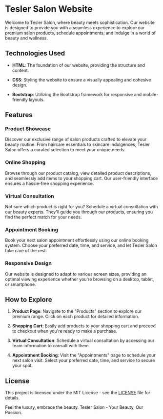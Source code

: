 # Tesler Salon Website

Welcome to Tesler Salon, where beauty meets sophistication. Our website is designed to provide you with a seamless experience to explore our premium salon products, schedule appointments, and indulge in a world of beauty and wellness.

## Technologies Used

- **HTML**: The foundation of our website, providing the structure and content.

- **CSS**: Styling the website to ensure a visually appealing and cohesive design.

- **Bootstrap**: Utilizing the Bootstrap framework for responsive and mobile-friendly layouts.

## Features

### Product Showcase

Discover our exclusive range of salon products crafted to elevate your beauty routine. From haircare essentials to skincare indulgences, Tesler Salon offers a curated selection to meet your unique needs.

### Online Shopping

Browse through our product catalog, view detailed product descriptions, and seamlessly add items to your shopping cart. Our user-friendly interface ensures a hassle-free shopping experience.

### Virtual Consultation

Not sure which product is right for you? Schedule a virtual consultation with our beauty experts. They'll guide you through our products, ensuring you find the perfect match for your needs.

### Appointment Booking

Book your next salon appointment effortlessly using our online booking system. Choose your preferred date, time, and service, and let Tesler Salon take care of the rest.

### Responsive Design

Our website is designed to adapt to various screen sizes, providing an optimal viewing experience whether you're browsing on a desktop, tablet, or smartphone.

## How to Explore

1. **Product Page**: Navigate to the "Products" section to explore our premium range. Click on each product for detailed information.

2. **Shopping Cart**: Easily add products to your shopping cart and proceed to checkout when you're ready to make a purchase.

3. **Virtual Consultation**: Schedule a virtual consultation by accessing our team information to consult with them.

4. **Appointment Booking**: Visit the "Appointments" page to schedule your next salon visit. Select your preferred date, time, and service to secure your spot.

## License

This project is licensed under the MIT License - see the [LICENSE](LICENSE) file for details.

Feel the luxury, embrace the beauty. Tesler Salon - Your Beauty, Our Passion.
